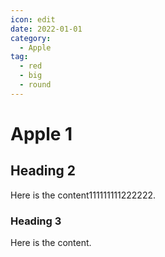 ```yaml
---
icon: edit
date: 2022-01-01
category:
  - Apple
tag:
  - red
  - big
  - round
---
```


# Apple 1

## Heading 2

Here is the content111111111222222.

### Heading 3

Here is the content.

